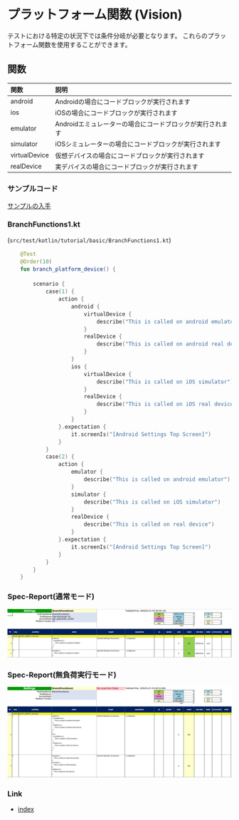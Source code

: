 # プラットフォーム関数 (Vision)

テストにおける特定の状況下では条件分岐が必要となります。
これらのプラットフォーム関数を使用することができます。

## 関数

| 関数            | 説明                               |
|:--------------|:---------------------------------|
| android       | Androidの場合にコードブロックが実行されます        |
| ios           | iOSの場合にコードブロックが実行されます            |
| emulator      | Androidエミュレーターの場合にコードブロックが実行されます |
| simulator     | iOSシミュレーターの場合にコードブロックが実行されます     |
| virtualDevice | 仮想デバイスの場合にコードブロックが実行されます         |
| realDevice    | 実デバイスの場合にコードブロックが実行されます          |

### サンプルコード

[サンプルの入手](../../../getting_samples_ja.md)

### BranchFunctions1.kt

(`src/test/kotlin/tutorial/basic/BranchFunctions1.kt`)

```kotlin
    @Test
    @Order(10)
    fun branch_platform_device() {

        scenario {
            case(1) {
                action {
                    android {
                        virtualDevice {
                            describe("This is called on android emulator")
                        }
                        realDevice {
                            describe("This is called on android real device")
                        }
                    }
                    ios {
                        virtualDevice {
                            describe("This is called on iOS simulator")
                        }
                        realDevice {
                            describe("This is called on iOS real device")
                        }
                    }
                }.expectation {
                    it.screenIs("[Android Settings Top Screen]")
                }
            }
            case(2) {
                action {
                    emulator {
                        describe("This is called on android emulator")
                    }
                    simulator {
                        describe("This is called on iOS simulator")
                    }
                    realDevice {
                        describe("This is called on real device")
                    }
                }.expectation {
                    it.screenIs("[Android Settings Top Screen]")
                }
            }
        }
    }
```

### Spec-Report(通常モード)

![](_images/branch_functions_normal.png)

### Spec-Report(無負荷実行モード)

![](_images/branch_functions_no_load_run.png)

### Link

- [index](../../../../index_ja.md)

